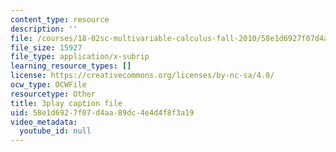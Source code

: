 ```yaml
---
content_type: resource
description: ''
file: /courses/18-02sc-multivariable-calculus-fall-2010/58e1d6927f07d4aa89dc4e4d4f8f3a19_P6fOgkC5kvc.srt
file_size: 15927
file_type: application/x-subrip
learning_resource_types: []
license: https://creativecommons.org/licenses/by-nc-sa/4.0/
ocw_type: OCWFile
resourcetype: Other
title: 3play caption file
uid: 58e1d692-7f07-d4aa-89dc-4e4d4f8f3a19
video_metadata:
  youtube_id: null
---
```


